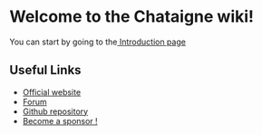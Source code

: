 # Welcome to the Chataigne wiki!

You can start by going to the[ Introduction page](getting-started-1/getting-started.md)

## Useful Links

* [Official website](http://benjamin.kuperberg.fr/chataigne)
* [Forum](http://benjamin.kuperberg.fr/chataigne/forum)
* [Github repository](http://github.com/benkuper/chataigne)
* [Become a sponsor !](https://github.com/sponsors/benkuper)

